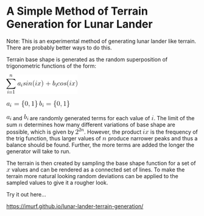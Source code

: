 # A Simple Method of Terrain Generation for Lunar Lander

Note: This is an experimental method of generating lunar lander like terrain. There are probably better ways to do this. 

Terrain base shape is generated as the random superposition of trigonometric functions of the form:

![](figures/trig-sum.gif)

![](figures/a-b-set.gif)

 ![a_{i}](figures/ai.gif) and ![b_{i}](figures/bi.gif) are randomly generated terms for each value of ![i](figures/i.gif). The limit of the sum ![n](figures/n.gif) determines how many different variations of base shape are possible, which is given by ![2^2n](figures/2-2n.gif). However, the product ![ix](figures/ix.gif) is the frequency of the trig function, thus larger values of ![n](figures/n.gif) produce narrower peaks and thus a balance should be found. Further, the more terms are added the longer the generator will take to run.

 The terrain is then created by sampling the base shape function for a set of ![x](figures/x.gif) values and can be rendered as a connected set of lines. To make the terrain more natural looking random deviations can be applied to the sampled values to give it a rougher look.

 Try it out here...

 https://imurf.github.io/lunar-lander-terrain-generation/

